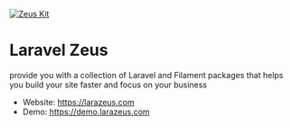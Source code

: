 [![Zeus Kit](https://larazeus.com/images/zeus-banner.png)](https://github.com/lara-zeus/zeus)


# Laravel Zeus
provide you with a collection of Laravel and Filament packages that helps you build your site faster and focus on your business

* Website: https://larazeus.com
* Demo: https://demo.larazeus.com
